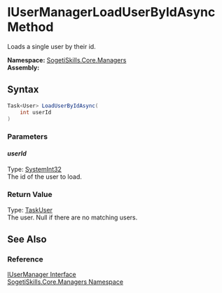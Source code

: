 IUserManagerLoadUserByIdAsync Method
====================================
Loads a single user by their id.

**Namespace:** [SogetiSkills.Core.Managers][1]  
**Assembly:**

Syntax
------

```csharp
Task<User> LoadUserByIdAsync(
	int userId
)
```

### Parameters

#### *userId*
Type: [SystemInt32][2]  
The id of the user to load.

### Return Value
Type: [Task][3][User][4]  
The user. Null if there are no matching users.

See Also
--------

### Reference
[IUserManager Interface][5]  
[SogetiSkills.Core.Managers Namespace][1]  

[1]: ../README.md
[2]: http://msdn.microsoft.com/en-us/library/td2s409d
[3]: http://msdn.microsoft.com/en-us/library/dd321424
[4]: ../../SogetiSkills.Core.Models/User/README.md
[5]: README.md